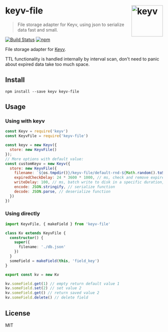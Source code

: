 # keyv-file [<img width="100" align="right" src="https://rawgit.com/lukechilds/keyv/master/media/logo.svg" alt="keyv">](https://github.com/lukechilds/keyv)

> File storage adapter for Keyv, using json to serialize data fast and small.

[![Build Status](https://travis-ci.org/zaaack/keyv-file.svg?branch=master)](https://travis-ci.org/zaaack/keyv-file)
[![npm](https://img.shields.io/npm/v/keyv-file.svg)](https://www.npmjs.com/package/keyv-file)

File storage adapter for [Keyv](https://github.com/lukechilds/keyv).

TTL functionality is handled internally by interval scan, don't need to panic about expired data take too much space.

## Install

```shell
npm install --save keyv keyv-file
```

## Usage

### Using with keyv
```js
const Keyv = require('keyv')
const KeyvFile = require('keyv-file')

const keyv = new Keyv({
  store: new KeyvFile()
});
// More options with default value:
const customKeyv = new Keyv({
  store: new KeyvFile({
    filename: `${os.tmpdir()}/keyv-file/default-rnd-${Math.random().toString(36).slice(2)}.json` // the file path to store the data
    expiredCheckDelay: 24 * 3600 * 1000, // ms, check and remove expired data in each ms
    writeDelay: 100, // ms, batch write to disk in a specific duration, enhance write performance.
    encode: JSON.stringify, // serialize function
    decode: JSON.parse, // deserialize function
  })
})
```

### Using directly

```ts
import KeyvFile, { makeField } from 'keyv-file'

class Kv extends KeyvFile {
  constructor() {
    super({
      filename: './db.json'
    })
  }
  someField = makeField(this, 'field_key')
}

export const kv = new Kv

kv.someField.get(1) // empty return default value 1
kv.someField.set(2) // set value 2
kv.someField.get() // return saved value 2
kv.someField.delete() // delete field
```

## License

MIT
